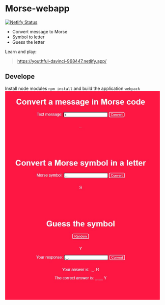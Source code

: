 # Morse-webapp

[![Netlify Status](https://api.netlify.com/api/v1/badges/d5340a50-3c46-4852-8164-babc0a5644dc/deploy-status)](https://app.netlify.com/sites/youthful-davinci-968447/deploys)

* Convert message to Morse
* Symbol to letter
* Guess the letter

Learn and play:
> https://youthful-davinci-968447.netlify.app/

## Develope
Install node modules ```npm install``` and build the application ```webpack```
![morse.jpg](morse.jpg)
